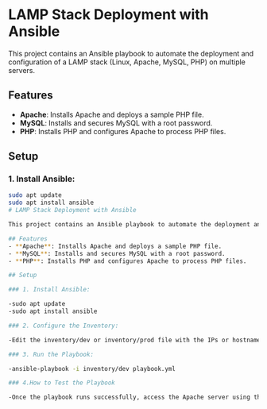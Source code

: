 # LAMP Stack Deployment with Ansible

This project contains an Ansible playbook to automate the deployment and configuration of a LAMP stack (Linux, Apache, MySQL, PHP) on multiple servers.

## Features
- **Apache**: Installs Apache and deploys a sample PHP file.
- **MySQL**: Installs and secures MySQL with a root password.
- **PHP**: Installs PHP and configures Apache to process PHP files.

## Setup

### 1. Install Ansible:
```bash
sudo apt update
sudo apt install ansible
# LAMP Stack Deployment with Ansible

This project contains an Ansible playbook to automate the deployment and configuration of a LAMP stack (Linux, Apache, MySQL, PHP) on multiple servers.

## Features
- **Apache**: Installs Apache and deploys a sample PHP file.
- **MySQL**: Installs and secures MySQL with a root password.
- **PHP**: Installs PHP and configures Apache to process PHP files.

## Setup

### 1. Install Ansible:

-sudo apt update
-sudo apt install ansible

### 2. Configure the Inventory:

-Edit the inventory/dev or inventory/prod file with the IPs or hostnames of your target servers.

### 3. Run the Playbook:

-ansible-playbook -i inventory/dev playbook.yml

### 4.How to Test the Playbook

-Once the playbook runs successfully, access the Apache server using the server’s IP address in a browser. You should see the PHP info page.



